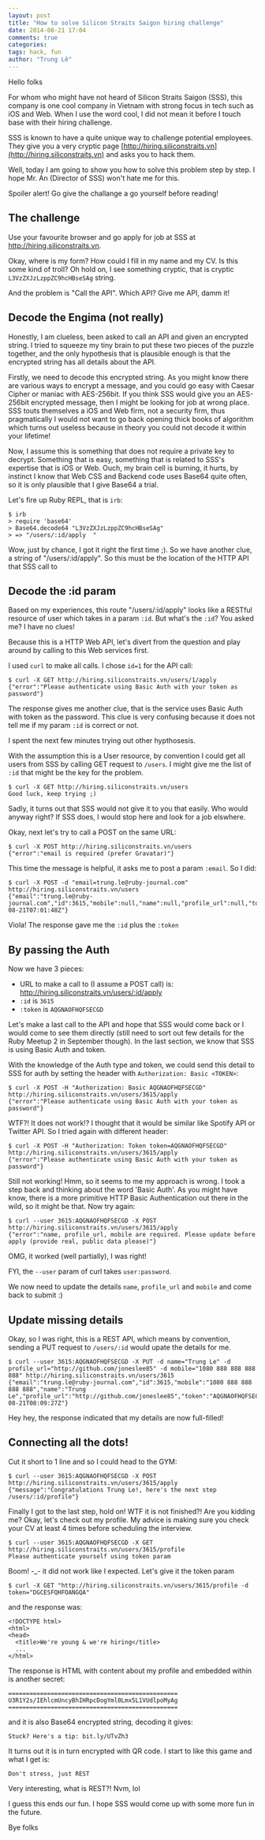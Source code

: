 ```yaml
---
layout: post
title: "How to solve Silicon Straits Saigon hiring challenge"
date: 2014-08-21 17:04
comments: true
categories:
tags: hack, fun
author: "Trung Lê"
---
```


Hello folks

For whom who might have not heard of Silicon Straits Saigon (SSS), this
company is one cool company in Vietnam with strong focus in tech such
as iOS and Web. When I use the word cool, I did not mean it before I
touch base with their hiring challenge.

SSS is known to have a quite unique way to challenge potential employees.
They give you a very cryptic page [http://hiring.siliconstraits.vn](http://hiring.siliconstraits.vn) and
asks you to hack them.

Well, today I am going to show you how to solve this problem step by step.
I hope Mr. An (Director of SSS) won't hate me for this.

Spoiler alert! Go give the challange a go yourself before reading!

<!--more-->

## The challenge

Use your favourite browser and go apply for job at SSS at http://hiring.siliconstraits.vn.

Okay, where is my form? How could I fill in my name and my CV. Is this some kind
of troll? Oh hold on, I see something cryptic, that is cryptic `L3VzZXJzLzppZC9hcHBseSAg` string.

And the problem is "Call the API". Which API? Give me API, damm it!

## Decode the Engima (not really)

Honestly, I am clueless, been asked to call an API and given an encrypted string. I tried
to squeeze my tiny brain to put these two pieces of the puzzle together, and the only hypothesis
that is plausible enough is that the encrypted string has all details about the API.

Firstly, we need to decode this encrypted string. As you might know there are various ways
to encrypt a message, and you could go easy with Caesar Cipher or maniac with AES-256bit.
If you think SSS would give you an AES-256bit encrypted message, then I might be looking
for job at wrong place. SSS touts themselves a iOS and Web firm, not a security firm, thus
pragmatically I would not want to go back opening thick books of algorithm which turns
out useless because in theory you could not decode it within your lifetime!

Now, I assume this is something that does not require a private key to decrypt. Something
that is easy, something that is related to SSS's expertise that is iOS or Web. Ouch, my
brain cell is burning, it hurts, by instinct I know that Web CSS and Backend code uses
Base64 quite often, so it is only plausible that I give Base64 a trial.

Let's fire up Ruby REPL, that is `irb`:

```
$ irb
> require 'base64'
> Base64.decode64 "L3VzZXJzLzppZC9hcHBseSAg"
> => "/users/:id/apply  "
```

Wow, just by chance, I got it right the first time ;). So we have another clue, a string
of "/users/:id/apply". So this must be the location of the HTTP API that SSS call to

## Decode the :id param

Based on my experiences, this route "/users/:id/apply" looks like a RESTful resource
of user which takes in a param `:id`. But what's the `:id`? You asked me? I have no clues!

Because this is a HTTP Web API, let's divert from the question and play around by calling
to this Web services first.

I used `curl` to make all calls. I chose `id=1` for the API call:

```
$ curl -X GET http://hiring.siliconstraits.vn/users/1/apply
{"error":"Please authenticate using Basic Auth with your token as password"}
```

The response gives me another clue, that is the service uses Basic Auth with token
as the password. This clue is very confusing because it does not tell me if my
param `:id` is correct or not.

I spent the next few minutes trying out other hypthosesis.

With the assumption this is a User resource, by convention I could get all
users from SSS by calling GET request to `/users`. I might give me the list
of `:id` that might be the key for the problem.

```
$ curl -X GET http://hiring.siliconstraits.vn/users
Good luck, keep trying ;)
```

Sadly, it turns out that SSS would not give it to you that easily. Who would anyway right?
If SSS does, I would stop here and look for a job elswhere.

Okay, next let's try to call a POST on the same URL:

```
$ curl -X POST http://hiring.siliconstraits.vn/users
{"error":"email is required (prefer Gravatar)"}
```

This time the message is helpful, it asks me to post a param `:email`. So I did:

```
$ curl -X POST -d "email=trung.le@ruby-journal.com" http://hiring.siliconstraits.vn/users
{"email":"trung.le@ruby-journal.com","id":3615,"mobile":null,"name":null,"profile_url":null,"token":"AQGNAOFHQFSECGD","updated_at":"2014-08-21T07:01:48Z"}
```

Viola! The response gave me the `:id` plus the `:token`

## By passing the Auth

Now we have 3 pieces:

* URL to make a call to (I assume a POST call) is: http://hiring.siliconstraits.vn/users/:id/apply
* `:id` is `3615`
* `:token` is `AQGNAOFHQFSECGD`

Let's make a last call to the API and hope that SSS would come back or I would come to see them
directly (still need to sort out few details for the Ruby Meetup 2 in September though). In the last
section, we know that SSS is using Basic Auth and token.

With the knowledge of the Auth type and token, we could send this detail to SSS for auth by setting
the header with `Authorization: Basic <TOKEN>`:

```
$ curl -X POST -H "Authorization: Basic AQGNAOFHQFSECGD" http://hiring.siliconstraits.vn/users/3615/apply
{"error":"Please authenticate using Basic Auth with your token as password"}
```

WTF?! It does not work!? I thought that it would be similar like Spotify API or Twitter API. So I tried
again with different header:

```
$ curl -X POST -H "Authorization: Token token=AQGNAOFHQFSECGD" http://hiring.siliconstraits.vn/users/3615/apply
{"error":"Please authenticate using Basic Auth with your token as password"}
```

Still not working! Hmm, so it seems to me my approach is wrong. I took a step back and thinking about the
word 'Basic Auth'. As you might have know, there is a more primitive HTTP Basic Authentication out there
in the wild, so it might be that. Now try again:

```
$ curl --user 3615:AQGNAOFHQFSECGD -X POST http://hiring.siliconstraits.vn/users/3615/apply
{"error":"name, profile_url, mobile are required. Please update before apply (provide real, public data please)"}
```

OMG, it worked (well partially), I was right!

FYI, the `--user` param of curl takes `user:password`.

We now need to update the details  `name`, `profile_url` and `mobile` and come back to submit :)

## Update missing details

Okay, so I was right, this is a REST API, which means by convention, sending a PUT request to `/users/:id`
would upate the details for me.


```
$ curl --user 3615:AQGNAOFHQFSECGD -X PUT -d name="Trung Le" -d profile_url="http://github.com/joneslee85" -d mobile="1080 888 888 888 888" http://hiring.siliconstraits.vn/users/3615
{"email":"trung.le@ruby-journal.com","id":3615,"mobile":"1080 888 888 888 888","name":"Trung Le","profile_url":"http://github.com/joneslee85","token":"AQGNAOFHQFSECGD","updated_at":"2014-08-21T08:09:27Z"}
```

Hey hey, the response indicated that my details are now full-filled!


## Connecting all the dots!

Cut it short to 1 line and so I could head to the GYM:

```
$ curl --user 3615:AQGNAOFHQFSECGD -X POST http://hiring.siliconstraits.vn/users/3615/apply
{"message":"Congratulations Trung Le!, here's the next step /users/:id/profile"}
```

Finally I got to the last step, hold on! WTF it is not finished?! Are you kidding me? Okay, let's
check out my profile. My advice is making sure you check your CV at least 4 times before scheduling
the interview.

```
$ curl --user 3615:AQGNAOFHQFSECGD -X GET http://hiring.siliconstraits.vn/users/3615/profile
Please authenticate yourself using token param
```

Boom! -_- it did not work like I expected. Let's give it the token param

```
$ curl -X GET "http://hiring.siliconstraits.vn/users/3615/profile -d token="DGCESFQHFOANGQA"
```

and the response was:

```
<!DOCTYPE html>
<html>
<head>
  <title>We're young & we're hiring</title>
  ...
</html>
```

The response is HTML with content about my profile and embedded within is another secret:

```
================================================
U3R1Y2s/IEhlcmUncyBhIHRpcDogYml0Lmx5L1VUdlpoMyAg
================================================
```

and it is also Base64 encrypted string, decoding it gives:

```
Stuck? Here's a tip: bit.ly/UTvZh3
```

It turns out it is in turn encrypted with QR code. I start to like this game and what I get is:

```
Don't stress, just REST
```

Very interesting, what is REST?! Nvm, lol

I guess this ends our fun. I hope SSS would come up with some more fun in the future.

Bye folks




